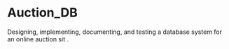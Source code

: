 # Auction_DB
Designing, implementing, documenting, and testing a database system for an online auction sit .
